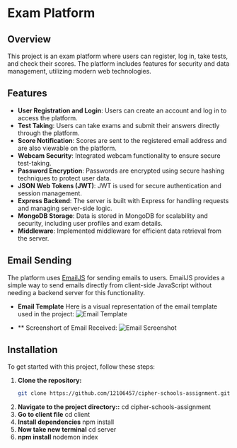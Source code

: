 # Exam Platform

## Overview

This project is an exam platform where users can register, log in, take tests, and check their scores. The platform includes features for security and data management, utilizing modern web technologies.

## Features

- **User Registration and Login**: Users can create an account and log in to access the platform.
- **Test Taking**: Users can take exams and submit their answers directly through the platform.
- **Score Notification**: Scores are sent to the registered email address and are also viewable on the platform.
- **Webcam Security**: Integrated webcam functionality to ensure secure test-taking.
- **Password Encryption**: Passwords are encrypted using secure hashing techniques to protect user data.
- **JSON Web Tokens (JWT)**: JWT is used for secure authentication and session management.
- **Express Backend**: The server is built with Express for handling requests and managing server-side logic.
- **MongoDB Storage**: Data is stored in MongoDB for scalability and security, including user profiles and exam details.
- **Middleware**: Implemented middleware for efficient data retrieval from the server.

## Email Sending

The platform uses [EmailJS](https://www.emailjs.com/) for sending emails to users. EmailJS provides a simple way to send emails directly from client-side JavaScript without needing a backend server for this functionality.

- **Email Template**
  Here is a visual representation of the email template used in the project:
  ![Email Template](assets/Email_template.png)

- \*\* Screenshort of Email Received:
  ![Email Screenshot](assets/Email_screenshort.png)

## Installation

To get started with this project, follow these steps:

1. **Clone the repository:**
   ```sh
   git clone https://github.com/12106457/cipher-schools-assignment.git
   ```
2. **Navigate to the project directory::**
   cd cipher-schools-assignment
3. **Go to client file**
   cd client
4. **Install dependencies**
   npm install
5. **Now take new terminal**
   cd server
6. **npm install**
   nodemon index
